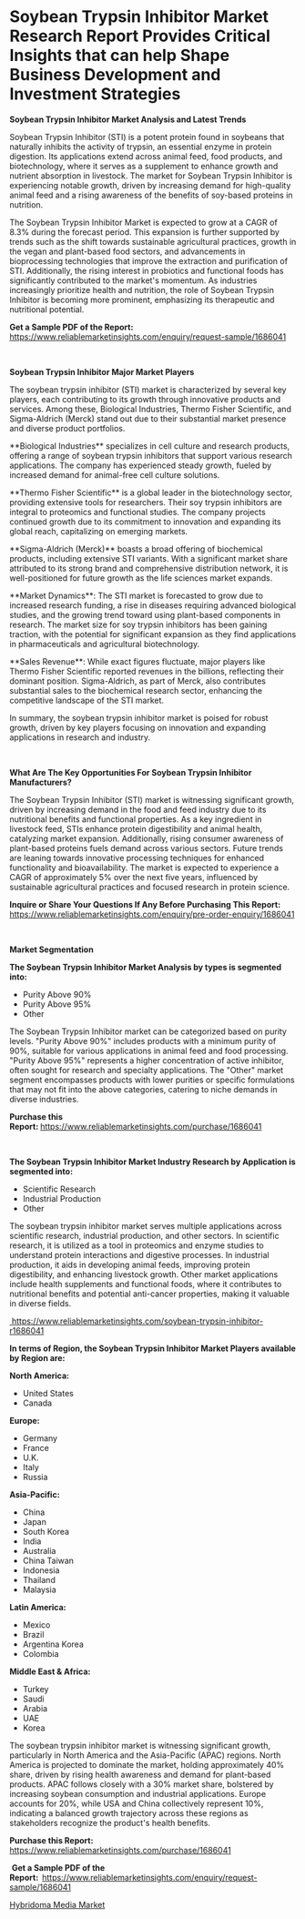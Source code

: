 <p><h1>Soybean Trypsin Inhibitor Market Research Report Provides Critical Insights that can help Shape Business Development and Investment Strategies</h1></p><p><strong>Soybean Trypsin Inhibitor Market Analysis and Latest Trends</strong></p>
<p><p>Soybean Trypsin Inhibitor (STI) is a potent protein found in soybeans that naturally inhibits the activity of trypsin, an essential enzyme in protein digestion. Its applications extend across animal feed, food products, and biotechnology, where it serves as a supplement to enhance growth and nutrient absorption in livestock. The market for Soybean Trypsin Inhibitor is experiencing notable growth, driven by increasing demand for high-quality animal feed and a rising awareness of the benefits of soy-based proteins in nutrition.</p><p>The Soybean Trypsin Inhibitor Market is expected to grow at a CAGR of 8.3% during the forecast period. This expansion is further supported by trends such as the shift towards sustainable agricultural practices, growth in the vegan and plant-based food sectors, and advancements in bioprocessing technologies that improve the extraction and purification of STI. Additionally, the rising interest in probiotics and functional foods has significantly contributed to the market's momentum. As industries increasingly prioritize health and nutrition, the role of Soybean Trypsin Inhibitor is becoming more prominent, emphasizing its therapeutic and nutritional potential.</p></p>
<p><strong>Get a Sample PDF of the Report:&nbsp;</strong> <a href="https://www.reliablemarketinsights.com/enquiry/request-sample/1686041?utm_campaign=2209&utm_medium=2&utm_source=Github&utm_content=ia&utm_term=01042025&utm_id=soybean-trypsin-inhibitor">https://www.reliablemarketinsights.com/enquiry/request-sample/1686041</a></p>
<p>&nbsp;</p>
<p><strong>Soybean Trypsin Inhibitor Major Market Players</strong></p>
<p><p>The soybean trypsin inhibitor (STI) market is characterized by several key players, each contributing to its growth through innovative products and services. Among these, Biological Industries, Thermo Fisher Scientific, and Sigma-Aldrich (Merck) stand out due to their substantial market presence and diverse product portfolios.</p><p>**Biological Industries** specializes in cell culture and research products, offering a range of soybean trypsin inhibitors that support various research applications. The company has experienced steady growth, fueled by increased demand for animal-free cell culture solutions.</p><p>**Thermo Fisher Scientific** is a global leader in the biotechnology sector, providing extensive tools for researchers. Their soy trypsin inhibitors are integral to proteomics and functional studies. The company projects continued growth due to its commitment to innovation and expanding its global reach, capitalizing on emerging markets.</p><p>**Sigma-Aldrich (Merck)** boasts a broad offering of biochemical products, including extensive STI variants. With a significant market share attributed to its strong brand and comprehensive distribution network, it is well-positioned for future growth as the life sciences market expands.</p><p>**Market Dynamics**: The STI market is forecasted to grow due to increased research funding, a rise in diseases requiring advanced biological studies, and the growing trend toward using plant-based components in research. The market size for soy trypsin inhibitors has been gaining traction, with the potential for significant expansion as they find applications in pharmaceuticals and agricultural biotechnology.</p><p>**Sales Revenue**: While exact figures fluctuate, major players like Thermo Fisher Scientific reported revenues in the billions, reflecting their dominant position. Sigma-Aldrich, as part of Merck, also contributes substantial sales to the biochemical research sector, enhancing the competitive landscape of the STI market.</p><p>In summary, the soybean trypsin inhibitor market is poised for robust growth, driven by key players focusing on innovation and expanding applications in research and industry.</p></p>
<p>&nbsp;</p>
<p><strong>What Are The Key Opportunities For Soybean Trypsin Inhibitor Manufacturers?</strong></p>
<p><p>The Soybean Trypsin Inhibitor (STI) market is witnessing significant growth, driven by increasing demand in the food and feed industry due to its nutritional benefits and functional properties. As a key ingredient in livestock feed, STIs enhance protein digestibility and animal health, catalyzing market expansion. Additionally, rising consumer awareness of plant-based proteins fuels demand across various sectors. Future trends are leaning towards innovative processing techniques for enhanced functionality and bioavailability. The market is expected to experience a CAGR of approximately 5% over the next five years, influenced by sustainable agricultural practices and focused research in protein science.</p></p>
<p><strong>Inquire or Share Your Questions If Any Before Purchasing This Report:</strong> <a href="https://www.reliablemarketinsights.com/enquiry/pre-order-enquiry/1686041?utm_campaign=2209&utm_medium=2&utm_source=Github&utm_content=ia&utm_term=01042025&utm_id=soybean-trypsin-inhibitor">https://www.reliablemarketinsights.com/enquiry/pre-order-enquiry/1686041</a></p>
<p>&nbsp;</p>
<p><strong>Market Segmentation</strong></p>
<p><strong>The Soybean Trypsin Inhibitor Market Analysis by types is segmented into:</strong></p>
<p><ul><li>Purity Above 90%</li><li>Purity Above 95%</li><li>Other</li></ul></p>
<p><p>The Soybean Trypsin Inhibitor market can be categorized based on purity levels. "Purity Above 90%" includes products with a minimum purity of 90%, suitable for various applications in animal feed and food processing. "Purity Above 95%" represents a higher concentration of active inhibitor, often sought for research and specialty applications. The "Other" market segment encompasses products with lower purities or specific formulations that may not fit into the above categories, catering to niche demands in diverse industries.</p></p>
<p><strong>Purchase this Report:&nbsp;</strong><a href="https://www.reliablemarketinsights.com/purchase/1686041?utm_campaign=2209&utm_medium=2&utm_source=Github&utm_content=ia&utm_term=01042025&utm_id=soybean-trypsin-inhibitor">https://www.reliablemarketinsights.com/purchase/1686041</a></p>
<p>&nbsp;</p>
<p><strong>The Soybean Trypsin Inhibitor Market Industry Research by Application is segmented into:</strong></p>
<p><ul><li>Scientific Research</li><li>Industrial Production</li><li>Other</li></ul></p>
<p><p>The soybean trypsin inhibitor market serves multiple applications across scientific research, industrial production, and other sectors. In scientific research, it is utilized as a tool in proteomics and enzyme studies to understand protein interactions and digestive processes. In industrial production, it aids in developing animal feeds, improving protein digestibility, and enhancing livestock growth. Other market applications include health supplements and functional foods, where it contributes to nutritional benefits and potential anti-cancer properties, making it valuable in diverse fields.</p></p>
<p><a href="https://www.reliablemarketinsights.com/soybean-trypsin-inhibitor-r1686041?utm_campaign=2209&utm_medium=2&utm_source=Github&utm_content=ia&utm_term=01042025&utm_id=soybean-trypsin-inhibitor">&nbsp;https://www.reliablemarketinsights.com/soybean-trypsin-inhibitor-r1686041</a></p>
<p><strong>In terms of Region, the Soybean Trypsin Inhibitor Market Players available by Region are:</strong></p>
<p>
    <p> <strong> North America: </strong>
        <ul>
            <li>United States</li>
            <li>Canada</li>
        </ul>
        </p> 
    <p> <strong> Europe: </strong>
        <ul>
            <li>Germany</li>
            <li>France</li>
            <li>U.K.</li>
            <li>Italy</li>
            <li>Russia</li>
        </ul>
        </p> 
    <p> <strong> Asia-Pacific: </strong>
        <ul>
            <li>China</li>
            <li>Japan</li>
            <li>South Korea</li>
            <li>India</li>
            <li>Australia</li>
            <li>China Taiwan</li>
            <li>Indonesia</li>
            <li>Thailand</li>
            <li>Malaysia</li>
        </ul>
        </p> 
    <p> <strong> Latin America: </strong>
        <ul>
            <li>Mexico</li>
            <li>Brazil</li>
            <li>Argentina Korea</li>
            <li>Colombia</li>
        </ul>
        </p> 
    <p> <strong> Middle East & Africa: </strong>
        <ul>
            <li>Turkey</li>
            <li>Saudi</li>
            <li>Arabia</li>
            <li>UAE</li>
            <li>Korea</li>
        </ul>
    </p>
    </p>
<p><p>The soybean trypsin inhibitor market is witnessing significant growth, particularly in North America and the Asia-Pacific (APAC) regions. North America is projected to dominate the market, holding approximately 40% share, driven by rising health awareness and demand for plant-based products. APAC follows closely with a 30% market share, bolstered by increasing soybean consumption and industrial applications. Europe accounts for 20%, while USA and China collectively represent 10%, indicating a balanced growth trajectory across these regions as stakeholders recognize the product's health benefits.</p></p>
<p><strong>Purchase this Report: </strong><a href="https://www.reliablemarketinsights.com/purchase/1686041?utm_campaign=2209&utm_medium=2&utm_source=Github&utm_content=ia&utm_term=01042025&utm_id=soybean-trypsin-inhibitor">https://www.reliablemarketinsights.com/purchase/1686041</a></p>
<p>&nbsp;<strong>Get a Sample PDF of the Report:&nbsp;&nbsp;</strong><a href="https://www.reliablemarketinsights.com/enquiry/request-sample/1686041?utm_campaign=2209&utm_medium=2&utm_source=Github&utm_content=ia&utm_term=01042025&utm_id=soybean-trypsin-inhibitor">https://www.reliablemarketinsights.com/enquiry/request-sample/1686041</a></p>
<p><strong></strong></p>
<p><p><a href="https://github.com/mauripalmi/Market-Research-Report-List-6/blob/main/hybridoma-media-market.md?utm_campaign=2209&utm_medium=2&utm_source=Github&utm_content=ia&utm_term=01042025&utm_id=soybean-trypsin-inhibitor">Hybridoma Media Market</a></p></p>